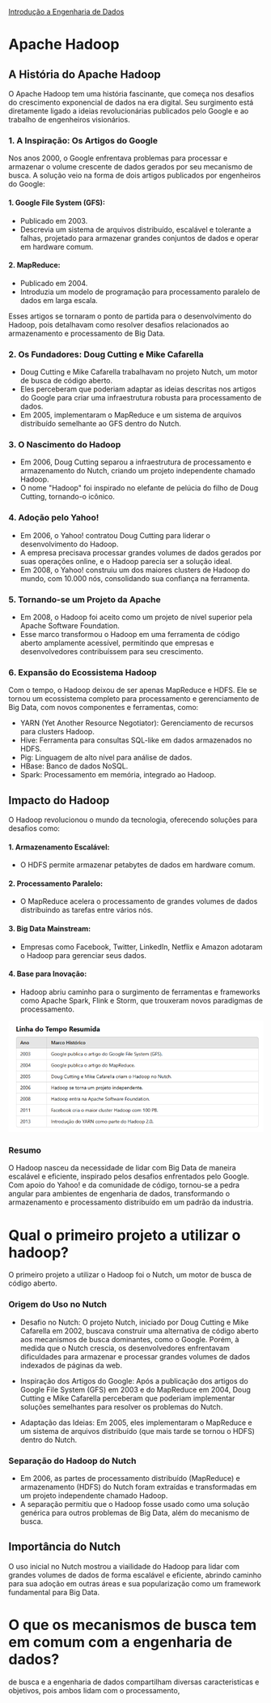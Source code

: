<div> 
<p><a href="https://github.com/JosiTubaroski/Introducao_Engenharia_Dados/blob/main/README.md">Introdução a Engenharia de Dados</a></p>
</div> 

# Apache Hadoop

## A História do Apache Hadoop

O Apache Hadoop tem uma história fascinante, que começa nos desafios do crescimento exponencial de dados na era digital. Seu surgimento está diretamente ligado a ideias revolucionárias publicados pelo Google e ao trabalho de engenheiros visionários.

### 1. A Inspiração: Os Artigos do Google

Nos anos 2000, o Google enfrentava problemas para processar e armazenar o volume crescente de dados gerados por seu mecanismo de busca. A solução veio na forma de dois artigos publicados por engenheiros do Google:

#### 1. Google File System (GFS):

  - Publicado em 2003.
  - Descrevia um sistema de arquivos distribuído, escalável e tolerante a falhas, projetado para armazenar grandes conjuntos de dados e operar em hardware comum.

#### 2. MapReduce:

  - Publicado em 2004.
  - Introduzia um modelo de programação para processamento paralelo de dados em larga escala.

Esses artigos se tornaram o ponto de partida para o desenvolvimento do Hadoop, pois detalhavam como resolver desafios relacionados ao armazenamento e processamento de Big Data.

### 2. Os Fundadores: Doug Cutting e Mike Cafarella

  - Doug Cutting e Mike Cafarella trabalhavam no projeto Nutch, um motor de busca de código aberto.
  - Eles perceberam que poderiam adaptar as ideias descritas nos artigos do Google para criar uma infraestrutura robusta para processamento de dados.
  - Em 2005, implementaram o MapReduce e um sistema de arquivos distribuído semelhante ao GFS dentro do Nutch.

### 3. O Nascimento do Hadoop

  - Em 2006, Doug Cutting separou a infraestrutura de processamento e armazenamento do Nutch, criando um projeto independente chamado Hadoop.
  - O nome "Hadoop" foi inspirado no elefante de pelúcia do filho de Doug Cutting, tornando-o icônico.

### 4. Adoção pelo Yahoo!

  - Em 2006, o Yahoo! contratou Doug Cutting para liderar o desenvolvimento do Hadoop.
  - A empresa precisava processar grandes volumes de dados gerados por suas operações online, e o Hadoop parecia ser a solução ideal.
  - Em 2008, o Yahoo! construiu um dos maiores clusters de Hadoop do mundo, com 10.000 nós, consolidando sua confiança na ferramenta.

### 5. Tornando-se um Projeto da Apache

  - Em 2008, o Hadoop foi aceito como um projeto de nível superior pela Apache Software Foundation.
  - Esse marco transformou o Hadoop em uma ferramenta de código aberto amplamente acessível, permitindo que empresas e desenvolvedores contribuíssem para seu crescimento.

### 6. Expansão do Ecossistema Hadoop

Com o tempo, o Hadoop deixou de ser apenas MapReduce e HDFS. Ele se tornou um ecossistema completo para processamento e gerenciamento de Big Data, com novos componentes e ferramentas, como:

 - YARN (Yet Another Resource Negotiator): Gerenciamento de recursos para clusters Hadoop.
 - Hive: Ferramenta para consultas SQL-like em dados armazenados no HDFS.
 - Pig: Linguagem de alto nível para análise de dados.
 - HBase: Banco de dados NoSQL.
 - Spark: Processamento em memória, integrado ao Hadoop.

## Impacto do Hadoop

O Hadoop revolucionou o mundo da tecnologia, oferecendo soluções para desafios como:

#### 1. Armazenamento Escalável:

 - O HDFS permite armazenar petabytes de dados em hardware comum.

#### 2. Processamento Paralelo:

 - O MapReduce acelera o processamento de grandes volumes de dados distribuindo as tarefas entre vários nós.

#### 3. Big Data Mainstream:

 - Empresas como Facebook, Twitter, LinkedIn, Netflix e Amazon adotaram o Hadoop para gerenciar seus dados.

#### 4. Base para Inovação:

 - Hadoop abriu caminho para o surgimento de ferramentas e frameworks como Apache Spark, Flink e Storm, que trouxeram novos paradigmas de processamento.

<img src="https://github.com/JosiTubaroski/Apache-Hadoop/blob/main/hadoop_Linha_Tempo.png">


### Resumo

O Hadoop nasceu da necessidade de lidar com Big Data de maneira escalável e eficiente, inspirado pelos desafios enfrentados pelo Google. Com apoio do Yahoo! e da comunidade de código, tornou-se a pedra angular para ambientes de engenharia de dados, transformando o armazenamento e processamento distribuído em um padrão da industria.


# Qual o primeiro projeto a utilizar o hadoop?

O primeiro projeto a utilizar o Hadoop foi o Nutch, um motor de busca de código aberto.

### Origem do Uso no Nutch

- Desafio no Nutch: O projeto Nutch, iniciado por Doug Cutting e Mike Cafarella em 2002, buscava construir uma alternativa de código aberto aos mecanismos de busca dominantes,
  como o Google.  Porém, à medida que o Nutch crescia, os desenvolvedores enfrentavam dificuldades para armazenar e processar grandes volumes de dados indexados de páginas da web.

- Inspiração dos Artigos do Google: Após a publicação dos artigos do Google File System (GFS) em 2003 e do MapReduce em 2004, Doug Cutting e Mike Cafarella perceberam que poderiam implementar soluções semelhantes para resolver os problemas do Nutch.

- Adaptação das Ideias: Em 2005, eles implementaram o MapReduce e um sistema de arquivos distribuído (que mais tarde se tornou o HDFS) dentro do Nutch.

### Separação do Hadoop do Nutch

- Em 2006, as partes de processamento distribuído (MapReduce) e armazenamento (HDFS) do Nutch foram extraídas e transformadas em um projeto independente chamado Hadoop.
- A separação permitiu que o Hadoop fosse usado como uma solução genérica para outros problemas de Big Data, além do mecanismo de busca.

## Importância do Nutch

O uso inicial no Nutch mostrou a viailidade do Hadoop para lidar com grandes volumes de dados de forma escalável e eficiente, abrindo caminho para sua adoção em outras áreas e sua popularização como um framework fundamental para Big Data.

# O que os mecanismos de busca tem em comum com a engenharia de dados?

de busca e a engenharia de dados compartilham diversas caracteristicas e objetivos, pois ambos lidam com o processamento, 


